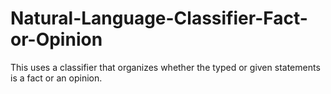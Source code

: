 # Natural-Language-Classifier-Fact-or-Opinion
This uses a classifier that organizes whether the typed or given statements is a fact or an opinion.
